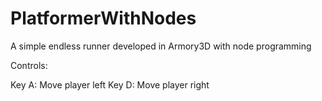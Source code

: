 # PlatformerWithNodes
A simple endless runner developed in Armory3D with node programming

Controls:

Key A: Move player left
Key D: Move player right

